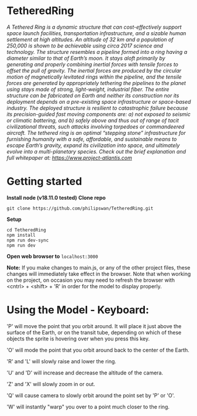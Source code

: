 # TetheredRing
_A Tethered Ring is a dynamic structure that can cost-effectively support space launch facilities, transportation infrastructure, and a sizable human settlement at high altitudes. An altitude of 32 km and a population of 250,000 is shown to be achievable using circa 2017 science and technology.  The structure resembles a pipeline formed into a ring having a diameter similar to that of Earth’s moon. It stays aloft primarily by generating and properly combining inertial forces with tensile forces to offset the pull of gravity. The inertial forces are produced by the circular motion of magnetically levitated rings within the pipeline, and the tensile forces are generated by appropriately tethering the pipelines to the planet using stays made of strong, light-weight, industrial fiber.  The entire structure can be fabricated on Earth and neither its construction nor its deployment depends on a pre-existing space infrastructure or space-based industry. The deployed structure is resilient to catastrophic failure because its precision-guided fast moving components are: a) not exposed to seismic or climatic battering, and b) safely above and thus out of range of tacit civilizational threats, such attacks involving torpedoes or commandeered aircraft.  The tethered ring is an optimal “stepping stone” infrastructure for furnishing humanity with a safe, affordable, and sustainable means to escape Earth’s gravity, expand its civilization into space, and ultimately evolve into a multi-planetary species.  Check out the brief explanation and full whitepaper at: https://www.project-atlantis.com_

# Getting started

**Install node (v18.11.0 tested)**
**Clone repo**
```
git clone https://github.com/philipswan/TetheredRing.git
```
**Setup**
```
cd TetheredRing
npm install
npm run dev-sync
npm run dev
```
**Open web browser to** `localhost:3000`

**Note:** If you make changes to main.js, or any of the other project files, these changes will immediately take effect in the browser. Note that when working on the project, on occasion you may need to refresh the browser with \<cntrl\> + \<shift\> + 'R' in order for the model to display properly.  

# Using the Model - Keyboard:
'P' will move the point that you orbit around. It will place it just above the surface of the Earth, or on the transit tube, depending on which of these objects the sprite is hovering over when you press this key.

'O' will mode the point that you orbit around back to the center of the Earth.

'R' and 'L' will slowly raise and lower the ring.

'U' and 'D' will increase and decrease the altitude of the camera.

'Z' and 'X' will slowly zoom in or out.

'Q' will cause camera to slowly orbit around the point set by 'P' or 'O'.

'W' will instantly "warp" you over to a point much closer to the ring.
